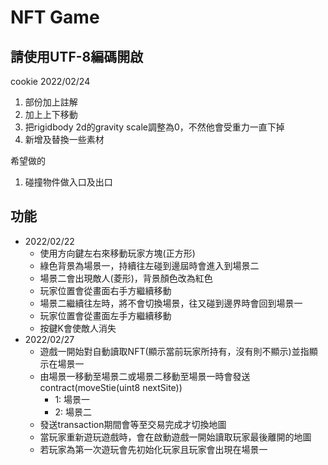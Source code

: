 # NFT Game
## 請使用UTF-8編碼開啟
cookie 2022/02/24
1. 部份加上註解
2. 加上上下移動
3. 把rigidbody 2d的gravity scale調整為0，不然他會受重力一直下掉
4. 新增及替換一些素材

希望做的
1. 碰撞物件做入口及出口

## 功能
- 2022/02/22
  - 使用方向鍵左右來移動玩家方塊(正方形)
  - 綠色背景為場景一，持續往左碰到邊屆時會進入到場景二
  - 場景二會出現敵人(菱形)，背景顏色改為紅色
  - 玩家位置會從畫面右手方繼續移動
  - 場景二繼續往左時，將不會切換場景，往又碰到邊界時會回到場景一
  - 玩家位置會從畫面左手方繼續移動
  - 按鍵K會使敵人消失
- 2022/02/27
  - 遊戲一開始對自動讀取NFT(顯示當前玩家所持有，沒有則不顯示)並指顯示在場景一
  - 由場景一移動至場景二或場景二移動至場景一時會發送contract(moveStie(uint8 nextSite))
    - 1: 場景一
    - 2: 場景二
  - 發送transaction期間會等至交易完成才切換地圖
  - 當玩家重新遊玩遊戲時，會在啟動遊戲一開始讀取玩家最後離開的地圖
  - 若玩家為第一次遊玩會先初始化玩家且玩家會出現在場景一
